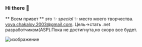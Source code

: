 ### Hi there 👋


** Всем привет ** это ✨ _special_ ✨ место моего творчества.
vova.chakalov.2003@gmail.com.
Цель->стать .net разработчиком(ASP).Пока не достигнута,но скоро все будет.


![изображение](https://user-images.githubusercontent.com/65467062/186758094-704993a1-3f07-4464-b51c-85d3dc009b22.png)


